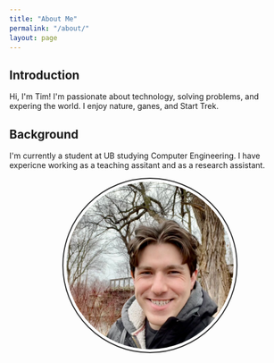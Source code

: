 ```yaml
---
title: "About Me"
permalink: "/about/"
layout: page
---
```


## Introduction

Hi, I'm Tim! I'm passionate about technology, solving problems, and expering the world. I enjoy nature, ganes, and Start Trek.

## Background

I'm currently a student at UB studying Computer Engineering. I have expericne working as a teaching assitant and as a research assistant.

<style>
    .rounded-image {
        border-radius: 50%;
        border: 2px solid #333; /* Change the color and thickness of the border */
        padding: 5px; /* Add padding to the border */
        width: 300px; /* Set the width of the image */
        height: 300px; /* Maintain aspect ratio */
        display: block; /* Ensure the image is displayed as a block element */
        margin: auto; /* Center the image horizontally */
        object-fit: cover; /* Ensure the image covers the entire circle */
    }
</style>


<img src="/assets/images/nautre.jpeg" alt="Profile Picture" class="rounded-image">





